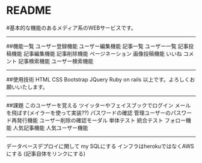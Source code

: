 # README
#基本的な機能のあるメディア系のWEBサービスです。

***
##機能一覧
ユーザー登録機能
ユーザー編集機能
記事一覧
ユーザー一覧
記事投稿機能
記事編集機能
記事削除機能
ページネーション
画像投稿機能
いいね
コメント
記事検索機能
ユーザー検索機能

***
##使用技術
HTML CSS
Bootstrap
JQuery
Ruby on rails 
以上です。よろしくお願いいたします。

***
##課題
このユーザーを覚える
ツイッターやフェイスブックでログイン
メールを飛ばす(メイラーを使って実装??)
パスワードの確認
管理ユーザーのパスワード再発行機能
ユーザー削除の確認モーダル
単体テスト
統合テスト
フォロー機能
人気記事機能
人気ユーザー機能

***
データベースデプロイに関して
my SQLにする
インフラはherokuではなくAWSにする
(記事自体をリンクにする)

